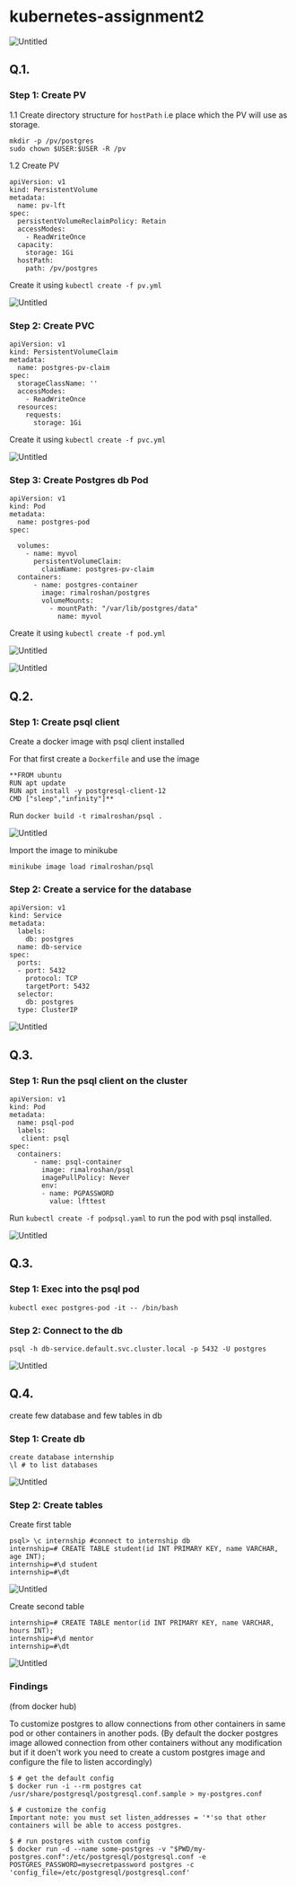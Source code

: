 
# kubernetes-assignment2

![Untitled](images/Untitled.png)

## Q.1.

### Step 1: Create PV

1.1 Create directory structure for `hostPath` i.e place which the PV will use as storage. 

```docker
mkdir -p /pv/postgres
sudo chown $USER:$USER -R /pv
```

1.2 Create PV

```docker
apiVersion: v1
kind: PersistentVolume
metadata:
  name: pv-lft
spec:
  persistentVolumeReclaimPolicy: Retain
  accessModes:
    - ReadWriteOnce
  capacity:
    storage: 1Gi
  hostPath:
    path: /pv/postgres
```

Create it using `kubectl create -f pv.yml`

![Untitled](images/Untitled%201.png)

### Step 2: Create PVC

```docker
apiVersion: v1
kind: PersistentVolumeClaim
metadata:
  name: postgres-pv-claim
spec:
  storageClassName: ''
  accessModes:               
    - ReadWriteOnce       
  resources:
    requests:
      storage: 1Gi
```

Create it using `kubectl create -f pvc.yml`

![Untitled](images/Untitled%202.png)

### Step 3: Create Postgres db Pod

```docker
apiVersion: v1
kind: Pod
metadata:
  name: postgres-pod
spec:
  
  volumes:
    - name: myvol
      persistentVolumeClaim:
        claimName: postgres-pv-claim  
  containers:
      - name: postgres-container
        image: rimalroshan/postgres
        volumeMounts:
          - mountPath: "/var/lib/postgres/data"
            name: myvol
```

Create it using `kubectl create -f pod.yml`

![Untitled](images/Untitled%203.png)

![Untitled](images/Untitled%204.png)

## Q.2.

### Step 1: Create psql client

Create a docker image with psql client installed

For that first create a `Dockerfile` and use the image

```docker
**FROM ubuntu
RUN apt update
RUN apt install -y postgresql-client-12
CMD ["sleep","infinity"]**
```

Run `docker build -t rimalroshan/psql .`

![Untitled](images/Untitled%205.png)

Import the image to minikube

```docker
minikube image load rimalroshan/psql
```

### Step 2: Create a service for the database

```docker
apiVersion: v1
kind: Service
metadata:
  labels:
    db: postgres
  name: db-service
spec:
  ports:
  - port: 5432
    protocol: TCP
    targetPort: 5432
  selector:
    db: postgres
  type: ClusterIP

```

![Untitled](images/Untitled%206.png)

## Q.3.

### Step 1: Run the psql client on the cluster

```docker
apiVersion: v1
kind: Pod
metadata:
  name: psql-pod
  labels:
   client: psql
spec:
  containers:
      - name: psql-container
        image: rimalroshan/psql
        imagePullPolicy: Never
        env:
        - name: PGPASSWORD
          value: lfttest
```

Run `kubectl create -f podpsql.yaml` to run the pod with psql installed.

![Untitled](images/Untitled%207.png)

## Q.3.

### Step 1: Exec into the psql pod

```docker
kubectl exec postgres-pod -it -- /bin/bash
```

### Step 2: Connect to the db

```docker
psql -h db-service.default.svc.cluster.local -p 5432 -U postgres
```

![Untitled](images/Untitled%208.png)

## Q.4.

create few database and few tables in db

### Step 1: Create db

```docker
create database internship
\l # to list databases
```

![Untitled](images/Untitled%209.png)

### Step 2: Create tables

Create first table

```docker
psql> \c internship #connect to internship db
internship=# CREATE TABLE student(id INT PRIMARY KEY, name VARCHAR, age INT);
internship=#\d student
internship=#\dt
```

![Untitled](images/Untitled%2010.png)

Create second table

```docker
internship=# CREATE TABLE mentor(id INT PRIMARY KEY, name VARCHAR, hours INT);
internship=#\d mentor
internship=#\dt
```

![Untitled](images/Untitled%2011.png)

### Findings

(from docker hub)

To customize postgres to allow connections from other containers  in same pod or other containers in another pods. (By default the docker postgres image allowed connection from other containers without any modification but if it doen't work you need to create a  custom postgres image and configure the file to listen accordingly)

```
$ # get the default config
$ docker run -i --rm postgres cat /usr/share/postgresql/postgresql.conf.sample > my-postgres.conf

$ # customize the config
Important note: you must set listen_addresses = '*'so that other containers will be able to access postgres.

$ # run postgres with custom config
$ docker run -d --name some-postgres -v "$PWD/my-postgres.conf":/etc/postgresql/postgresql.conf -e POSTGRES_PASSWORD=mysecretpassword postgres -c 'config_file=/etc/postgresql/postgresql.conf'
```
